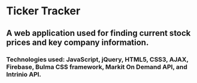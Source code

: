 # Ticker Tracker

## A web application used for finding current stock prices and key company information.  

### Technologies used: JavaScript, jQuery, HTML5, CSS3, AJAX, Firebase, Bulma CSS framework, Markit On Demand API, and Intrinio API.
